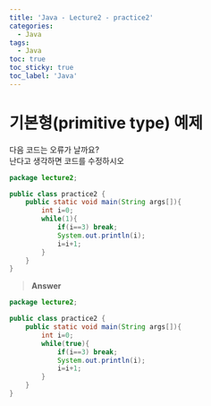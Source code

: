 ```yaml
---
title: 'Java - Lecture2 - practice2'
categories:
  - Java
tags:
  - Java
toc: true
toc_sticky: true
toc_label: 'Java'
---
```


# 기본형(primitive type) 예제

다음 코드는 오류가 날까요?  
난다고 생각하면 코드를 수정하시오

```java
package lecture2;

public class practice2 {
	public static void main(String args[]){
		int i=0;
		while(1){
			if(i==3) break;
			System.out.println(i);
			i=i+1;
		}
	}
}
```

> **Answer**

```java
package lecture2;

public class practice2 {
	public static void main(String args[]){
		int i=0;
		while(true){
			if(i==3) break;
			System.out.println(i);
			i=i+1;
		}
	}
}
```
